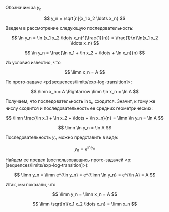Обозначим за $y_n$

$$ y_n = \sqrt[n]{x_1 x_2 \ldots x_n} $$

Введем в рассмотрение следующую последовательность:

$$ \ln y_n = \ln (x_1 x_2 \ldots x_n)^{\frac{1}{n}} = \frac{1}{n}\ln(x_1 x_2 \ldots x_n) $$

$$ \ln y_n = \frac{\ln x_1 + \ln x_2 + \ldots + \ln x_n}{n} $$

Из условия известно, что

$$ \limn x_n = A $$

По прото-задаче <p:[sequences/limits/exp-log-transition]>:

$$ \limn x_n = A \Rightarrow \limn \ln x_n = \ln A $$

Получаем, что последовательность $\ln x_n$ сходится. Значит, к тому же числу сходится и последовательность ее средних геометрических:

$$ \limn \frac{\ln x_1 + \ln x_2 + \ldots + \ln x_n}{n} = \limn \ln y_n = \ln A $$

$$ \limn \ln y_n = \ln A $$

Последовательность $y_n$ можно представить в виде:

$$ y_n = e^{\ln y_n} $$

Найдем ее предел (воспользовавшись прото-задачей <p:[sequences/limits/exp-log-transition]>):

$$ \limn y_n = \limn e^{\ln y_n} = e^{\limn \ln y_n} = e^{\ln A} = A $$

Итак, мы показали, что

$$ \limn y_n = \limn x_n = A $$

$$ \limn \sqrt[n]{x_1 x_2 \ldots x_n} = \limn x_n $$